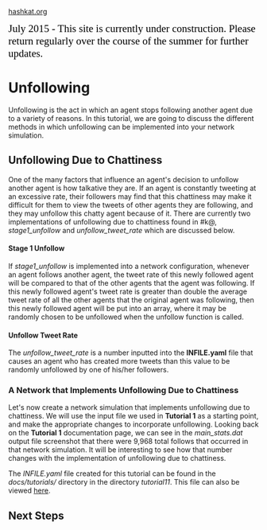 [hashkat.org](http://hashkat.org)

<span style="color:black; font-family:Georgia; font-size:1.5em;">July 2015 - This site is currently under construction. Please return regularly over the course of the summer for further updates. </span>

# Unfollowing

Unfollowing is the act in which an agent stops following another agent due to a variety of reasons. In this tutorial, we are going to discuss the different methods in which unfollowing can be implemented into your network simulation.

## Unfollowing Due to Chattiness

One of the many factors that influence an agent's decision to unfollow another agent is how talkative they are. If an agent is constantly tweeting at an excessive rate, their followers may find that this chattiness may make it difficult for them to view the tweets of other agents they are following, and they may unfollow this chatty agent because of it. There are currently two implementations of unfollowing due to chattiness found in #k@, *stage1_unfollow* and *unfollow_tweet_rate* which are discussed below.

#### Stage 1 Unfollow

If *stage1_unfollow* is implemented into a network configuration, whenever an agent follows another agent, the tweet rate of this newly followed agent will be compared to that of the other agents that the agent was following. If this newly followed agent's tweet rate is greater than double the average tweet rate of all the other agents that the original agent was following, then this newly followed agent will be put into an array, where it may be randomly chosen to be unfollowed when the unfollow function is called.

#### Unfollow Tweet Rate

The *unfollow_tweet_rate* is a number inputted into the **INFILE.yaml** file that causes an agent who has created more tweets than this value to be randomly unfollowed by one of his/her followers.

### A Network that Implements Unfollowing Due to Chattiness

Let's now create a network simulation that implements unfollowing due to chattiness. We will use the input file we used in **Tutorial 1** as a starting point, and make the appropriate changes to incorporate unfollowing. Looking back on the **Tutorial 1** documentation page, we can see in the *main_stats.dat* output file screenshot that there were 9,968 total follows that occurred in that network simulation. It will be interesting to see how that number changes with the implementation of unfollowing due to chattiness.

The *INFILE.yaml* file created for this tutorial can be found in the *docs/tutorials/* directory in the directory *tutorial11*. This file can also be viewed [here]().

## Next Steps




